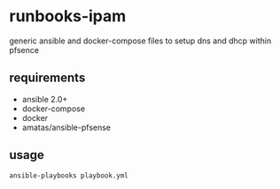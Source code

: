 # runbooks-ipam
generic ansible and docker-compose files to setup dns and dhcp within pfsence


## requirements
  - ansible 2.0+
  - docker-compose
  - docker
  - amatas/ansible-pfsense

## usage

`ansible-playbooks playbook.yml`
